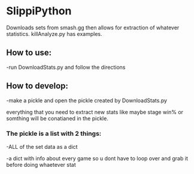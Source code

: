 # SlippiPython
Downloads sets from smash.gg then allows for extraction of whatever statistics. killAnalyze.py has examples.


## How to use:

-run DownloadStats.py and follow the directions


## How to develop:
-make a pickle and open the pickle created by DownloadStats.py

everything that you need to extract new stats like maybe stage win% or somthing will be conatianed in the pickle.



### The pickle is a list with 2 things:

-ALL of the set data as a dict

-a dict with info about every game so u dont have to loop over and grab it before doing whaetever stat
